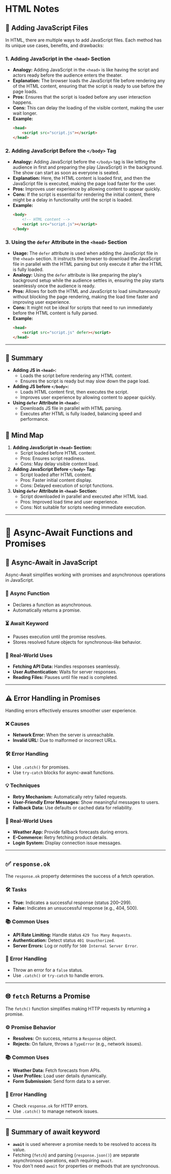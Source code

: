 # HTML Notes

## 📜 Adding JavaScript Files

In HTML, there are multiple ways to add JavaScript files. Each method has its unique use cases, benefits, and drawbacks:

### 1. **Adding JavaScript in the `<head>` Section**
- **Analogy:** Adding JavaScript in the `<head>` is like having the script and actors ready before the audience enters the theater. 
- **Explanation:** The browser loads the JavaScript file before rendering any of the HTML content, ensuring that the script is ready to use before the page loads.
- **Pros:** Ensures that the script is loaded before any user interaction happens.
- **Cons:** This can delay the loading of the visible content, making the user wait longer.
- **Example:**
    ```html
    <head>
        <script src="script.js"></script>
    </head>
    ```

### 2. **Adding JavaScript Before the `</body>` Tag**
- **Analogy:** Adding JavaScript before the `</body>` tag is like letting the audience in first and preparing the play (JavaScript) in the background. The show can start as soon as everyone is seated.
- **Explanation:** Here, the HTML content is loaded first, and then the JavaScript file is executed, making the page load faster for the user.
- **Pros:** Improves user experience by allowing content to appear quickly.
- **Cons:** If the script is essential for rendering the initial content, there might be a delay in functionality until the script is loaded.
- **Example:**
    ```html
    <body>
        <!-- HTML content -->
        <script src="script.js"></script>
    </body>
    ```

### 3. **Using the `defer` Attribute in the `<head>` Section**
- **Usage:** The `defer` attribute is used when adding the JavaScript file in the `<head>` section. It instructs the browser to download the JavaScript file in parallel with the HTML parsing but only execute it after the HTML is fully loaded.
- **Analogy:** Using the `defer` attribute is like preparing the play's background setup while the audience settles in, ensuring the play starts seamlessly once the audience is ready.
- **Pros:** Allows for both the HTML and JavaScript to load simultaneously without blocking the page rendering, making the load time faster and improving user experience.
- **Cons:** It might not be ideal for scripts that need to run immediately before the HTML content is fully parsed.
- **Example:**
    ```html
    <head>
        <script src="script.js" defer></script>
    </head>
    ```

---

## 📝 Summary
- **Adding JS in `<head>`:**
  - Loads the script before rendering any HTML content.
  - Ensures the script is ready but may slow down the page load.
- **Adding JS before `</body>`:**
  - Loads HTML content first, then executes the script.
  - Improves user experience by allowing content to appear quickly.
- **Using `defer` Attribute in `<head>`:**
  - Downloads JS file in parallel with HTML parsing.
  - Executes after HTML is fully loaded, balancing speed and performance.

## 🧠 Mind Map
1. **Adding JavaScript in `<head>` Section:**
   - Script loaded before HTML content.
   - Pros: Ensures script readiness.
   - Cons: May delay visible content load.
2. **Adding JavaScript Before `</body>` Tag:**
   - Script loaded after HTML content.
   - Pros: Faster initial content display.
   - Cons: Delayed execution of script functions.
3. **Using `defer` Attribute in `<head>` Section:**
   - Script downloaded in parallel and executed after HTML load.
   - Pros: Improved load time and user experience.
   - Cons: Not suitable for scripts needing immediate execution.

---




# 🚀 Async-Await Functions and Promises

## 📌 Async-Await in JavaScript
Async-Await simplifies working with promises and asynchronous operations in JavaScript.

### 🌟 **Async Function**
- Declares a function as asynchronous.
- Automatically returns a promise.

### ⏳ **Await Keyword**
- Pauses execution until the promise resolves.
- Stores resolved future objects for synchronous-like behavior.

### 🔧 **Real-World Uses**
- **Fetching API Data:** Handles responses seamlessly.
- **User Authentication:** Waits for server responses.
- **Reading Files:** Pauses until file read is completed.

---

## ⚠️ Error Handling in Promises
Handling errors effectively ensures smoother user experience.

### ❌ **Causes**
- **Network Error:** When the server is unreachable.
- **Invalid URL:** Due to malformed or incorrect URLs.

### 🛠️ **Error Handling**
- Use `.catch()` for promises.
- Use `try-catch` blocks for async-await functions.

### 💡 **Techniques**
- **Retry Mechanism:** Automatically retry failed requests.
- **User-Friendly Error Messages:** Show meaningful messages to users.
- **Fallback Data:** Use defaults or cached data for reliability.

### 🔧 **Real-World Uses**
- **Weather App:** Provide fallback forecasts during errors.
- **E-Commerce:** Retry fetching product details.
- **Login System:** Display connection issue messages.

---

## ✅ `response.ok`
The `response.ok` property determines the success of a fetch operation.

### 🛠️ **Tasks**
- **True:** Indicates a successful response (status 200–299).
- **False:** Indicates an unsuccessful response (e.g., 404, 500).

### 📚 **Common Uses**
- **API Rate Limiting:** Handle status `429 Too Many Requests`.
- **Authentication:** Detect status `401 Unauthorized`.
- **Server Errors:** Log or notify for `500 Internal Server Error`.

### 🔧 **Error Handling**
- Throw an error for a `false` status.
- Use `.catch()` or `try-catch` to handle errors.

---

## 🌐 `fetch` Returns a Promise
The `fetch()` function simplifies making HTTP requests by returning a promise.

### ⚙️ **Promise Behavior**
- **Resolves:** On success, returns a `Response` object.
- **Rejects:** On failure, throws a `TypeError` (e.g., network issues).

### 📚 **Common Uses**
- **Weather Data:** Fetch forecasts from APIs.
- **User Profiles:** Load user details dynamically.
- **Form Submission:** Send form data to a server.

### 🔧 **Error Handling**
- Check `response.ok` for HTTP errors.
- Use `.catch()` to manage network issues.

---


## 📖 Summary of await keyword
- **`await`** is used wherever a promise needs to be resolved to access its value.  
- Fetching (`fetch`) and parsing (`response.json()`) are separate asynchronous operations, each requiring `await`.  
- You don't need `await` for properties or methods that are synchronous.



















